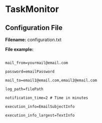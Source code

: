# TaskMonitor

<h2>Configuration File</h2>

<b>Filename:</b>  <text>configuration.txt</text>

<b>File example:</b>
<br>
<pre>
<code>
mail_from=yourmail@email.com<br>
password=emailPassword<br>
mail_to=email1@email.com,email2@email.com<br>
log_path=filePath<br>
notification_time=2 # Time in minutes<br>
execution_info=EmailSubjectInfo<br>
execution_info_largest=TextInfo<br>
</code>
</pre>
